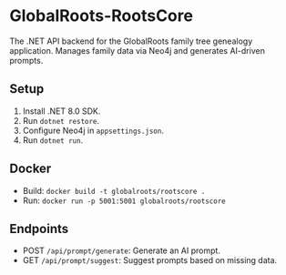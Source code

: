 # GlobalRoots-RootsCore

The .NET API backend for the GlobalRoots family tree genealogy application. Manages family data via Neo4j and generates AI-driven prompts.

## Setup
1. Install .NET 8.0 SDK.
2. Run `dotnet restore`.
3. Configure Neo4j in `appsettings.json`.
4. Run `dotnet run`.

## Docker
- Build: `docker build -t globalroots/rootscore .`
- Run: `docker run -p 5001:5001 globalroots/rootscore`

## Endpoints
- POST `/api/prompt/generate`: Generate an AI prompt.
- GET `/api/prompt/suggest`: Suggest prompts based on missing data.